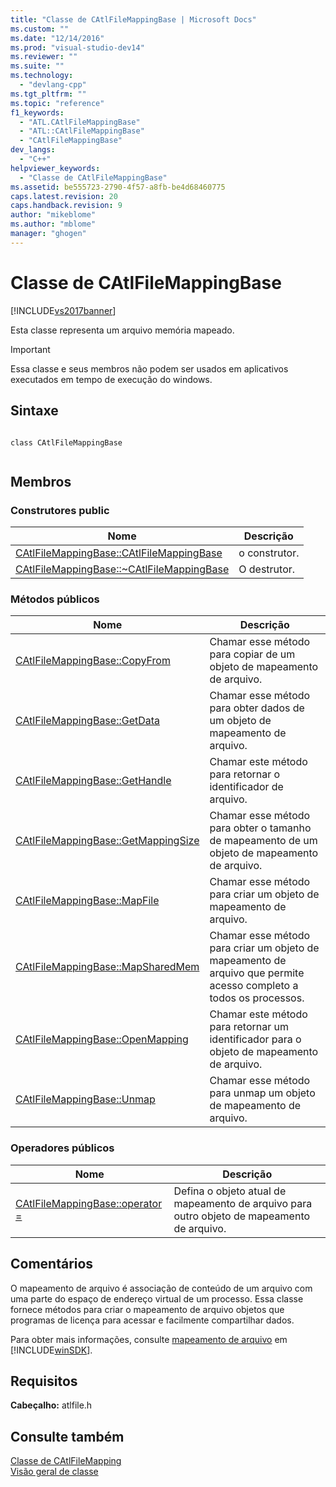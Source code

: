 ```yaml
---
title: "Classe de CAtlFileMappingBase | Microsoft Docs"
ms.custom: ""
ms.date: "12/14/2016"
ms.prod: "visual-studio-dev14"
ms.reviewer: ""
ms.suite: ""
ms.technology: 
  - "devlang-cpp"
ms.tgt_pltfrm: ""
ms.topic: "reference"
f1_keywords: 
  - "ATL.CAtlFileMappingBase"
  - "ATL::CAtlFileMappingBase"
  - "CAtlFileMappingBase"
dev_langs: 
  - "C++"
helpviewer_keywords: 
  - "Classe de CAtlFileMappingBase"
ms.assetid: be555723-2790-4f57-a8fb-be4d68460775
caps.latest.revision: 20
caps.handback.revision: 9
author: "mikeblome"
ms.author: "mblome"
manager: "ghogen"
---
```

# Classe de CAtlFileMappingBase
[!INCLUDE[vs2017banner](../../assembler/inline/includes/vs2017banner.md)]

Esta classe representa um arquivo memória mapeado.  
  
> [!IMPORTANT]
>  Essa classe e seus membros não podem ser usados em aplicativos executados em tempo de execução do windows.  
  
## Sintaxe  
  
```  
  
class CAtlFileMappingBase  
  
```  
  
## Membros  
  
### Construtores public  
  
|Nome|Descrição|  
|----------|---------------|  
|[CAtlFileMappingBase::CAtlFileMappingBase](../Topic/CAtlFileMappingBase::CAtlFileMappingBase.md)|o construtor.|  
|[CAtlFileMappingBase::~CAtlFileMappingBase](../Topic/CAtlFileMappingBase::~CAtlFileMappingBase.md)|O destrutor.|  
  
### Métodos públicos  
  
|Nome|Descrição|  
|----------|---------------|  
|[CAtlFileMappingBase::CopyFrom](../Topic/CAtlFileMappingBase::CopyFrom.md)|Chamar esse método para copiar de um objeto de mapeamento de arquivo.|  
|[CAtlFileMappingBase::GetData](../Topic/CAtlFileMappingBase::GetData.md)|Chamar esse método para obter dados de um objeto de mapeamento de arquivo.|  
|[CAtlFileMappingBase::GetHandle](../Topic/CAtlFileMappingBase::GetHandle.md)|Chamar este método para retornar o identificador de arquivo.|  
|[CAtlFileMappingBase::GetMappingSize](../Topic/CAtlFileMappingBase::GetMappingSize.md)|Chamar esse método para obter o tamanho de mapeamento de um objeto de mapeamento de arquivo.|  
|[CAtlFileMappingBase::MapFile](../Topic/CAtlFileMappingBase::MapFile.md)|Chamar esse método para criar um objeto de mapeamento de arquivo.|  
|[CAtlFileMappingBase::MapSharedMem](../Topic/CAtlFileMappingBase::MapSharedMem.md)|Chamar esse método para criar um objeto de mapeamento de arquivo que permite acesso completo a todos os processos.|  
|[CAtlFileMappingBase::OpenMapping](../Topic/CAtlFileMappingBase::OpenMapping.md)|Chamar este método para retornar um identificador para o objeto de mapeamento de arquivo.|  
|[CAtlFileMappingBase::Unmap](../Topic/CAtlFileMappingBase::Unmap.md)|Chamar esse método para unmap um objeto de mapeamento de arquivo.|  
  
### Operadores públicos  
  
|Nome|Descrição|  
|----------|---------------|  
|[CAtlFileMappingBase::operator \=](../Topic/CAtlFileMappingBase::operator%20=.md)|Defina o objeto atual de mapeamento de arquivo para outro objeto de mapeamento de arquivo.|  
  
## Comentários  
 O mapeamento de arquivo é associação de conteúdo de um arquivo com uma parte do espaço de endereço virtual de um processo.  Essa classe fornece métodos para criar o mapeamento de arquivo objetos que programas de licença para acessar e facilmente compartilhar dados.  
  
 Para obter mais informações, consulte [mapeamento de arquivo](http://msdn.microsoft.com/library/windows/desktop/aa366556) em [!INCLUDE[winSDK](../../atl/includes/winsdk_md.md)].  
  
## Requisitos  
 **Cabeçalho:** atlfile.h  
  
## Consulte também  
 [Classe de CAtlFileMapping](../Topic/CAtlFileMapping%20Class.md)   
 [Visão geral de classe](../../atl/atl-class-overview.md)